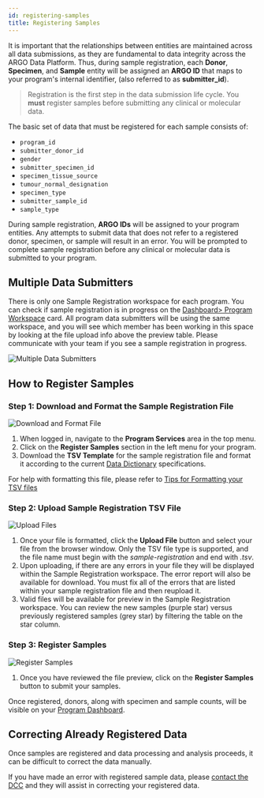 ```yaml
---
id: registering-samples
title: Registering Samples
---
```


It is important that the relationships between entities are maintained across all data submissions, as they are fundamental to data integrity across the ARGO Data Platform. Thus, during sample registration, each **Donor**, **Specimen**, and **Sample** entity will be assigned an **ARGO ID** that maps to your program's internal identifier, (also referred to as **submitter_id**).

> Registration is the first step in the data submission life cycle. You **must** register samples before submitting any clinical or molecular data.

The basic set of data that must be registered for each sample consists of:

- `program_id`
- `submitter_donor_id`
- `gender`
- `submitter_specimen_id`
- `specimen_tissue_source`
- `tumour_normal_designation`
- `specimen_type`
- `submitter_sample_id`
- `sample_type`

During sample registration, **ARGO IDs** will be assigned to your program entities. Any attempts to submit data that does not refer to a registered donor, specimen, or sample will result in an error. You will be prompted to complete sample registration before any clinical or molecular data is submitted to your program.

## Multiple Data Submitters

There is only one Sample Registration workspace for each program. You can check if sample registration is in progress on the [Dashboard> Program Workspace](/docs/submission/submitted-data#program-workspace-status) card. All program data submitters will be using the same workspace, and you will see which member has been working in this space by looking at the file upload info above the preview table. Please communicate with your team if you see a sample registration in progress.

![Multiple Data Submitters](/assets/submission/registration-multiple-submitters.png)

## How to Register Samples

### Step 1: Download and Format the Sample Registration File

![Download and Format File](/assets/submission/register-1-download.png)

1. When logged in, navigate to the **Program Services** area in the top menu.
1. Click on the **Register Samples** section in the left menu for your program.
1. Download the **TSV Template** for the sample registration file and format it according to the current [Data Dictionary](/dictionary) specifications.

For help with formatting this file, please refer to [Tips for Formatting your TSV files](/docs/submission/submitting-clinical-data#tips-for-formatting-tsv-files)

### Step 2: Upload Sample Registration TSV File

![Upload Files](/assets/submission/register-2-upload.png)

1. Once your file is formatted, click the **Upload File** button and select your file from the browser window. Only the TSV file type is supported, and the file name must begin with the _sample-registration_ and end with _.tsv_.
1. Upon uploading, if there are any errors in your file they will be displayed within the Sample Registration workspace. The error report will also be available for download. You must fix all of the errors that are listed within your sample registration file and then reupload it.
1. Valid files will be available for preview in the Sample Registration workspace. You can review the new samples (purple star) versus previously registered samples (grey star) by filtering the table on the star column.

### Step 3: Register Samples

![Register Samples](/assets/submission/register-3-register.png)

1. Once you have reviewed the file preview, click on the **Register Samples** button to submit your samples.

Once registered, donors, along with specimen and sample counts, will be visible on your [Program Dashboard](/docs/submission/submitted-data).

## Correcting Already Registered Data

Once samples are registered and data processing and analysis proceeds, it can be difficult to correct the data manually.

If you have made an error with registered sample data, please [contact the DCC](https://platform.icgc-argo.org/contact) and they will assist in correcting your registered data.
